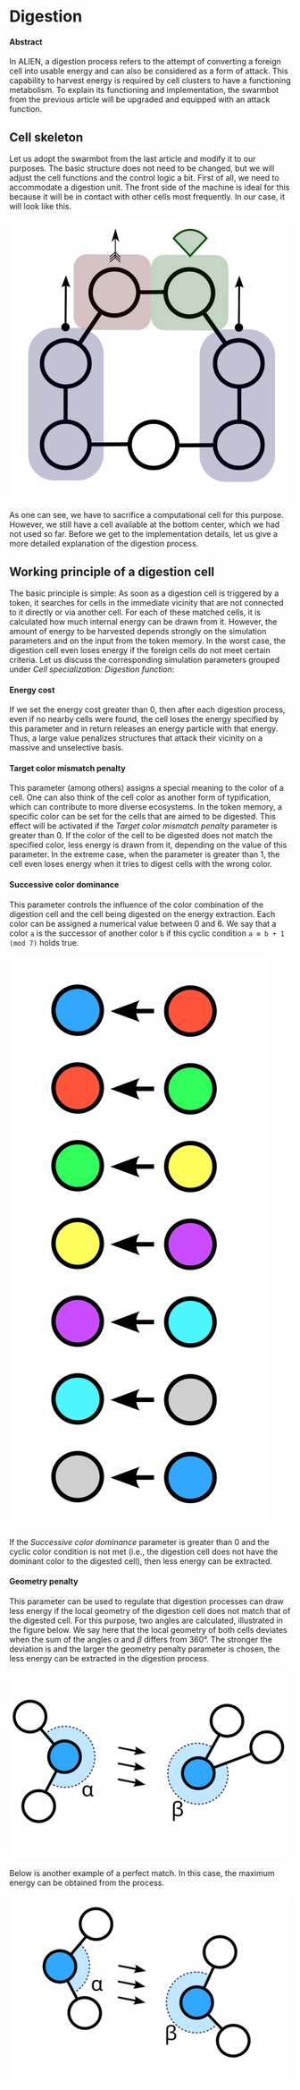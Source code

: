 # Digestion

#### Abstract

In ALIEN, a digestion process refers to the attempt of converting a foreign cell into usable energy and can also be considered as a form of attack. This capability to harvest energy is required by cell clusters to have a functioning metabolism. To explain its functioning and implementation, the swarmbot from the previous article will be upgraded and equipped with an attack function.

## Cell skeleton

Let us adopt the swarmbot from the last article and modify it to our purposes. The basic structure does not need to be changed, but we will adjust the cell functions and the control logic a bit. First of all, we need to accommodate a digestion unit. The front side of the machine is ideal for this because it will be in contact with other cells most frequently. In our case, it will look like this.

![Cell skeleton of a swarmbot with attack capabilities](<../../.gitbook/assets/skeleton attacker.svg>)

As one can see, we have to sacrifice a computational cell for this purpose. However, we still have a cell available at the bottom center, which we had not used so far. Before we get to the implementation details, let us give a more detailed explanation of the digestion process.

## Working principle of a digestion cell

The basic principle is simple: As soon as a digestion cell is triggered by a token, it searches for cells in the immediate vicinity that are not connected to it directly or via another cell. For each of these matched cells, it is calculated how much internal energy can be drawn from it. However, the amount of energy to be harvested depends strongly on the simulation parameters and on the input from the token memory. In the worst case, the digestion cell even loses energy if the foreign cells do not meet certain criteria. Let us discuss the corresponding simulation parameters grouped under _Cell specialization: Digestion function_:

#### Energy cost

If we set the energy cost greater than 0, then after each digestion process, even if no nearby cells were found, the cell loses the energy specified by this parameter and in return releases an energy particle with that energy. Thus, a large value penalizes structures that attack their vicinity on a massive and unselective basis.

#### Target color mismatch penalty

This parameter (among others) assigns a special meaning to the color of a cell. One can also think of the cell color as another form of typification, which can contribute to more diverse ecosystems. In the token memory, a specific color can be set for the cells that are aimed to be digested. This effect will be activated if the _Target color mismatch penalty_ parameter is greater than 0. If the color of the cell to be digested does not match the specified color, less energy is drawn from it, depending on the value of this parameter. In the extreme case, when the parameter is greater than 1, the cell even loses energy when it tries to digest cells with the wrong color.

#### Successive color dominance

This parameter controls the influence of the color combination of the digestion cell and the cell being digested on the energy extraction. Each color can be assigned a numerical value between 0 and 6. We say that a color `a` is the successor of another color `b` if this cyclic condition `a ≡ b + 1 (mod 7)` holds true.&#x20;

![Visualization of the cyclic condition. Right: dominant cell color, Left: inferior cell color](<../../.gitbook/assets/color dominance.svg>)

If the _Successive color dominance_ parameter is greater than 0 and the cyclic color condition is not met (i.e., the digestion cell does not have the dominant color to the digested cell), then less energy can be extracted.

#### Geometry penalty

This parameter can be used to regulate that digestion processes can draw less energy if the local geometry of the digestion cell does not match that of the digested cell. For this purpose, two angles are calculated, illustrated in the figure below. We say here that the local geometry of both cells deviates when the sum of the angles α and _β_ differs from 360°. The stronger the deviation is and the larger the geometry penalty parameter is chosen, the less energy can be extracted in the digestion process.

![Left: digestion cell, Right: cell to be digested](<../../.gitbook/assets/geometry penalty.svg>)

Below is another example of a perfect match. In this case, the maximum energy can be obtained from the process.

![Perfect match with no geometry penalty](<../../.gitbook/assets/geometry match.svg>)
